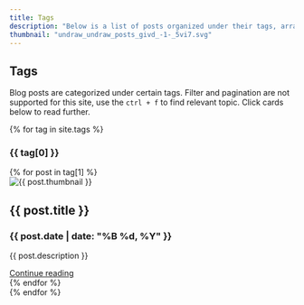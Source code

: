 ```yaml
---
title: Tags
description: "Below is a list of posts organized under their tags, arranged from the most recent to the oldest. Pagination does not work here due to Jekyll limitations."
thumbnail: "undraw_undraw_posts_givd_-1-_5vi7.svg"
---
```


## Tags

Blog posts are categorized under certain tags. Filter and pagination are not supported for this site, use the `ctrl + f` to find relevant topic. Click cards below to read further.

{% for tag in site.tags %}
  <h3 class="pb-2 border-bottom">{{ tag[0] }}</h3>
  <div class="row row-cols-1 row-cols-md-3 g-4 py-5">
    {% for post in tag[1] %}
    <div class="col">
      <div class="card h-100">
        <div class="p-4">
          <img class="card-img-top" src="{{ site.baseurl }}/assets/svgs/{{ post.thumbnail }}" alt="{{ post.thumbnail }}" style="aspect-ratio: 143 / 90;">
        </div>
        <div class="card-body border-top">
          <h2 class="h5 card-title">{{ post.title }}</h2>
          <h3 class="h6 card-subtitle mb-2 text-body-secondary">{{ post.date | date: "%B %d, %Y" }}</h3>
          <p class="card-text text-truncate" style="max-width: 100%;">{{ post.description }}</p>
          <a href="{{ site.baseurl }}{{ post.url }}" class="card-link stretched-link">Continue reading</a>
        </div>
      </div>
    </div>
    {% endfor %}
  </div>
{% endfor %}